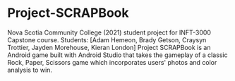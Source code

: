 # Project-SCRAPBook
Nova Scotia Community College (2021) student project for INFT-3000 Capstone course. Students: [Adam Hemeon, Brady Getson, Craysyn Trottier, Jayden Morehouse, Kieran London]  Project SCRAPBook is an Android game built with Android Studio that takes the gameplay of a classic Rock, Paper, Scissors game which incorporates users' photos and color analysis to win.

